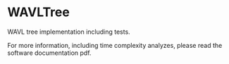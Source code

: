 # WAVLTree

WAVL tree implementation including tests.

For more information, including time complexity analyzes, please read the software documentation pdf.
